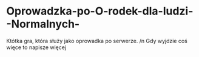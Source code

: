 # Oprowadzka-po-O-rodek-dla-ludzi--Normalnych-
Któtka gra, która służy jako oprowadka po serwerze.
/n Gdy wyjdzie coś więce to napisze więcej
